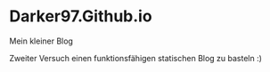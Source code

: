 # Darker97.Github.io
Mein kleiner Blog

Zweiter Versuch einen funktionsfähigen statischen Blog zu basteln :)
